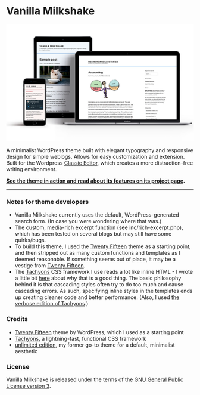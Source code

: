 # Vanilla Milkshake #

![Screenshot of Vanilla Milkshake theme on desktop and mobile](readme.jpg)

A minimalist WordPress theme built with elegant typography and responsive design for simple weblogs. Allows for easy customization and extension. Built for the Wordpress [Classic Editor](https://wordpress.org/plugins/classic-editor/), which creates a more distraction-free writing environment.

**[See the theme in action and read about its features on its project page](https://hongkonggong.github.io/vanilla-milkshake/).**

---

### Notes for theme developers ###

- Vanilla Milkshake currently uses the default, WordPress-generated search form. (In case you were wondering where that was.)
- The custom, media-rich excerpt function (see inc/rich-excerpt.php), which has been tested on several blogs but may still have some quirks/bugs.
- To build this theme, I used the [Twenty Fifteen](https://github.com/WordPress/WordPress/tree/master/wp-content/themes/twentyfifteen) theme as a starting point, and then stripped out as many custom functions and templates as I deemed reasonable. If something seems out of place, it may be a vestige from [Twenty Fifteen](https://github.com/WordPress/WordPress/tree/master/wp-content/themes/twentyfifteen).
- The [Tachyons](https://github.com/tachyons-css/tachyons) CSS framework I use reads a lot like inline HTML - I wrote a little bit [here](https://blog.byjasonli.com/is-tachyons-the-right-css-framework-for-me/) about why that is a good thing. The basic philosophy behind it is that cascading styles often try to do too much and cause cascading errors. As such, specifying inline styles in the templates ends up creating cleaner code and better performance. (Also, I used [the verbose edition of Tachyons](https://github.com/tachyons-css/tachyons-verbose).)

### Credits ###

- [Twenty Fifteen](https://wordpress.org/themes/twentyfifteen/) theme by WordPress, which I used as a starting point
- [Tachyons](http://www.tachyons.io), a lightning-fast, functional CSS framework
- [unlimited edition](http://web.archive.org/web/20090423123137/http://www.hexaplex.nl/09/unlimited-edition), my former go-to theme for a default, minimalist aesthetic

### License ###

Vanilla Milkshake is released under the terms of the [GNU General Public License version 3](http://www.gnu.org/licenses/gpl.html).
